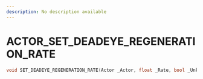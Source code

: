 ```yaml
---
description: No description available 
---
```


# ACTOR\_SET_DEADEYE_REGENERATION_RATE

```cpp
void SET_DEADEYE_REGENERATION_RATE(Actor _Actor, float _Rate, bool _Unk);
```